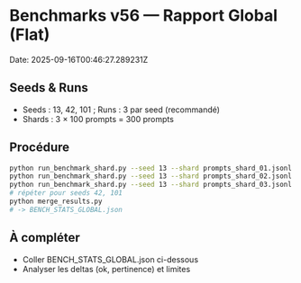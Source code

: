 # Benchmarks v56 — Rapport Global (Flat)
Date: 2025-09-16T00:46:27.289231Z

## Seeds & Runs
- Seeds : 13, 42, 101 ; Runs : 3 par seed (recommandé)  
- Shards : 3 × 100 prompts = 300 prompts

## Procédure
```bash
python run_benchmark_shard.py --seed 13 --shard prompts_shard_01.jsonl
python run_benchmark_shard.py --seed 13 --shard prompts_shard_02.jsonl
python run_benchmark_shard.py --seed 13 --shard prompts_shard_03.jsonl
# répéter pour seeds 42, 101
python merge_results.py
# -> BENCH_STATS_GLOBAL.json
```

## À compléter
- Coller BENCH_STATS_GLOBAL.json ci-dessous
- Analyser les deltas (ok, pertinence) et limites
